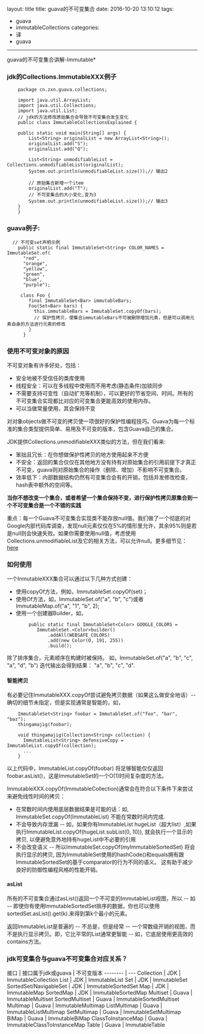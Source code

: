 layout: title
title: guava的不可变集合
date: 2016-10-20 13:10:12
tags:
- guava
- immutableCollections
categories:
- 译
- guava
---

guava的不可变集合讲解-Immutable*
<!-- more -->

### jdk的Collections.ImmutableXXX例子
```
    package cn.zxn.guava.collections;

    import java.util.ArrayList;
    import java.util.Collections;
    import java.util.List;
    // jdk的方法修改原始集合会导致不可变集合发生变化
    public class ImmutableCollectionsExplained {

    public static void main(String[] args) {
        List<String> originalList = new ArrayList<String>();
        originalList.add("S");
        originalList.add("Q");

        List<String> unmodifiableList = Collections.unmodifiableList(originalList);
        System.out.println(unmodifiableList.size());// 输出2

        // 原始集合新增一个item
        originalList.add("T");
        // 不可变集合的大小变化,变为3
        System.out.println(unmodifiableList.size());// 输出3
    }
    }
```

### guava例子:   
```
  // 不可变set声明示例
    public static final ImmutableSet<String> COLOR_NAMES = ImmutableSet.of(
      "red",
      "orange",
      "yellow",
      "green",
      "blue",
      "purple");

     class Foo {
        final ImmutableSet<Bar> immutableBars;
        Foo(Set<Bar> bars) {
          this.immutableBars = ImmutableSet.copyOf(bars);
          // 保护性拷贝，使集合immutableBars不可被删除增加元素，但是可以调用元素自身的方法进行元素的修改
        }
      }
```
### 使用不可变对象的原因
不可变对象有许多好处，包括：
  - 安全地被不受信任的类库使用
  - 线程安全：可以在多线程中使用而不用考虑(静态条件)加锁同步
  - 不需要支持可变性（自动扩充等机制），可以更好的节省空间、时间。所有的不可变集合实现都比对应的可变集合更能高效的使用内存。
  - 可以当做常量使用，其会保持不变

对对象objects做不可变的拷贝使一项很好的保护性编程技巧。Guava为每一个标准的集合类型提供简单、易用及不可变的版本，包含Guava自己的集合。

JDK提供Collections.unmodifiableXXX类似的方法，但在我们看来:
  - 笨拙且冗长：在你想做保护性拷贝的地方使用起来不方便
  - 不安全：返回的集合仅仅在其他地方没有持有对原始集合的引用前提下才真正不可变，guava则对原始集合的操作（删除、增加）不影响不可变集合。
  - 效率低下：内部数据结构仍然有可变集合会有的开销，包括并发修改检查，hash表中额外的空间等。

  **当你不想改变一个集合，或者希望一个集合保持不变，进行保护性拷贝原集合到一个不可变集合是一个不错的实践**

  重点：每一个Guava不可变集合实现类不能存放null值。我们做了一个彻底的对Google内部代码库调查，发现null元素仅仅在5%的情形里允许，其余95%则是若是null则会快速失败。如果你需要使用null值，考虑使用Collections.unmodifiableList及它的相关方法，可以允许null。更多细节见：[here](https://github.com/google/guava/wiki/UsingAndAvoidingNullExplained)

### 如何使用
一个InmutableXXX集合可以通过以下几种方式创建：
  - 使用copyOf方法，例如，ImmutableSet.copyOf(set)；
  - 使用Of方法，如，ImmutableSet.of("a", "b", "c")或者ImmutableMap.of("a", "1", "b", 2);
  - 使用一个创建器Builder，如，   
```
        public static final ImmutableSet<Color> GOOGLE_COLORS =
           ImmutableSet.<Color>builder()
               .addAll(WEBSAFE_COLORS)
               .add(new Color(0, 191, 255))
               .build();
```
除了排序集合，元素顺序在构建时被保持。
如，ImmutableSet.of("a", "b", "c", "a", "d", "b") 迭代输出会得到结果： "a", "b", "c", "d".

#### 智能拷贝
  有必要记住ImmutableXXX.copyOf尝试避免拷贝数据（如果这么做安全地话）-- 确切的细节未指定，但是实现通常是智能的，如，
```
    ImmutableSet<String> foobar = ImmutableSet.of("foo", "bar", "baz");
    thingamajig(foobar);

    void thingamajig(Collection<String> collection) {
      ImmutableList<String> defensiveCopy = ImmutableList.copyOf(collection);
      ...
    }
```
以上代码中，ImmutableList.copyOf(foobar) 将足够智能仅仅返回foobar.asList()，这是ImmutableSet的一个O(1)时间复杂度的方法。

ImmutableXXX.copyOf(ImmutableCollection)通常会在符合以下条件下来尝试来避免线性时间的拷贝：
  - 在常数时间内使用底层数据结果是可能的话：如, ImmutableSet.copyOf(ImmutableList) 不能在常数时间内完成.
  - 不会导致内存泄漏 -- 如，如果你有ImmutableList<String> hugeList（超大list）,如果执行ImmutableList.copyOf(hugeList.subList(0, 10)), 就会执行一个显示的拷贝, 以便避免意外地持有hugeList中不必要的引用
  - 不会改变语义 -- 所以ImmutableSet.copyOf(myImmutableSortedSet) 将会执行显示的拷贝, 因为ImmutableSet使用的hashCode()和equals拥有跟ImmutableSortedSet的基于comparator的行为不同的语义。
这有助于减少良好的防御性编程风格的性能开销。

#### asList

所有的不可变集合通过asList()返回一个不可变的ImmutableList视图，所以 -- 如 -- 即使你有使用ImmutableSortedSet排序的数据，你也可以使用sortedSet.asList().get(k).来得到第k个最小的元素。

返回ImmutableList是普遍的 -- 不总是，但是经常 -- 一个常数级开销的视图，而不是执行显示拷贝。即，它比平常的List通常更智能 -- 如，它底层使用更高效的contains方法。

### jdk可变集合与guava不可变集合对应关系？

接口   | 接口属于jdk或guava | 不可变版本
--------  | ---
Collection | JDK	| ImmutableCollection
List |	JDK	| ImmutableList
Set	| JDK	| ImmutableSet
SortedSet/NavigableSet | 	JDK	| ImmutableSortedSet
Map	| JDK	| ImmutableMap
SortedMap	| JDK	| ImmutableSortedMap
Multiset | 	Guava	| ImmutableMultiset
SortedMultiset	| Guava	| ImmutableSortedMultiset
Multimap	| Guava	| ImmutableMultimap
ListMultimap	| Guava	| ImmutableListMultimap
SetMultimap	| Guava	| ImmutableSetMultimap
BiMap	| Guava	| ImmutableBiMap
ClassToInstanceMap	| Guava	| ImmutableClassToInstanceMap
Table	| Guava	| ImmutableTable
